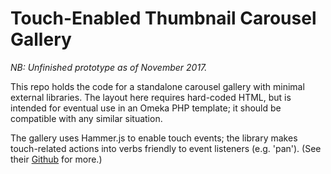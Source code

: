 # Touch-Enabled Thumbnail Carousel Gallery

*NB: Unfinished prototype as of November 2017.*

This repo holds the code for a standalone carousel gallery with minimal external libraries. The layout here requires hard-coded HTML, but is intended for eventual use in an Omeka PHP template; it should be compatible with any similar situation.

The gallery uses Hammer.js to enable touch events; the library makes touch-related actions into verbs friendly to event listeners (e.g. 'pan'). (See their [Github](https://hammerjs.github.io/) for more.)
